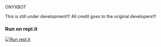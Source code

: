 ONYXBOT

This is still under development!!!
All credit goes to the original developers!!!


### Run on repl.it
[![Run repl.it](https://img.shields.io/badge/run-string__session.py-blue?style=flat-square&logo=repl.it)](https://repl.it/@PrajwalS1/TestUserBot?embed=0&output=1)
